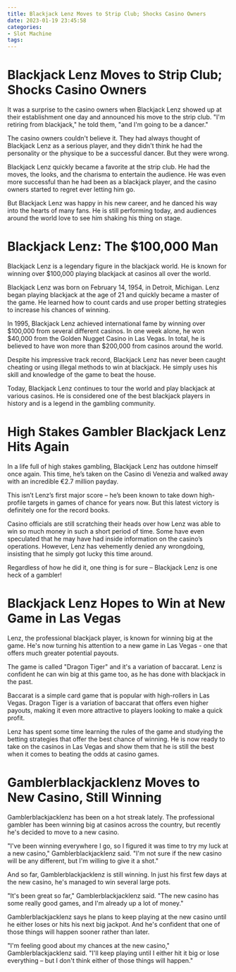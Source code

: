 ```yaml
---
title: Blackjack Lenz Moves to Strip Club; Shocks Casino Owners 
date: 2023-01-19 23:45:58
categories:
- Slot Machine
tags:
---
```



#  Blackjack Lenz Moves to Strip Club; Shocks Casino Owners 

It was a surprise to the casino owners when Blackjack Lenz showed up at their establishment one day and announced his move to the strip club. "I'm retiring from blackjack," he told them, "and I'm going to be a dancer."

The casino owners couldn't believe it. They had always thought of Blackjack Lenz as a serious player, and they didn't think he had the personality or the physique to be a successful dancer. But they were wrong.

Blackjack Lenz quickly became a favorite at the strip club. He had the moves, the looks, and the charisma to entertain the audience. He was even more successful than he had been as a blackjack player, and the casino owners started to regret ever letting him go.

But Blackjack Lenz was happy in his new career, and he danced his way into the hearts of many fans. He is still performing today, and audiences around the world love to see him shaking his thing on stage.

#  Blackjack Lenz: The $100,000 Man 

Blackjack Lenz is a legendary figure in the blackjack world. He is known for winning over $100,000 playing blackjack at casinos all over the world.

Blackjack Lenz was born on February 14, 1954, in Detroit, Michigan. Lenz began playing blackjack at the age of 21 and quickly became a master of the game. He learned how to count cards and use proper betting strategies to increase his chances of winning.

In 1995, Blackjack Lenz achieved international fame by winning over $100,000 from several different casinos. In one week alone, he won $40,000 from the Golden Nugget Casino in Las Vegas. In total, he is believed to have won more than $200,000 from casinos around the world.

Despite his impressive track record, Blackjack Lenz has never been caught cheating or using illegal methods to win at blackjack. He simply uses his skill and knowledge of the game to beat the house.

Today, Blackjack Lenz continues to tour the world and play blackjack at various casinos. He is considered one of the best blackjack players in history and is a legend in the gambling community.

#  High Stakes Gambler Blackjack Lenz Hits Again 

In a life full of high stakes gambling, Blackjack Lenz has outdone himself once again. This time, he’s taken on the Casino di Venezia and walked away with an incredible €2.7 million payday. 

This isn’t Lenz’s first major score – he’s been known to take down high-profile targets in games of chance for years now. But this latest victory is definitely one for the record books. 

Casino officials are still scratching their heads over how Lenz was able to win so much money in such a short period of time. Some have even speculated that he may have had inside information on the casino’s operations. However, Lenz has vehemently denied any wrongdoing, insisting that he simply got lucky this time around. 

Regardless of how he did it, one thing is for sure – Blackjack Lenz is one heck of a gambler!

#  Blackjack Lenz Hopes to Win at New Game in Las Vegas 

Lenz, the professional blackjack player, is known for winning big at the game. He's now turning his attention to a new game in Las Vegas - one that offers much greater potential payouts.

The game is called "Dragon Tiger" and it's a variation of baccarat. Lenz is confident he can win big at this game too, as he has done with blackjack in the past.

Baccarat is a simple card game that is popular with high-rollers in Las Vegas. Dragon Tiger is a variation of baccarat that offers even higher payouts, making it even more attractive to players looking to make a quick profit.

Lenz has spent some time learning the rules of the game and studying the betting strategies that offer the best chance of winning. He is now ready to take on the casinos in Las Vegas and show them that he is still the best when it comes to beating the odds at casino games.

#  Gamblerblackjacklenz Moves to New Casino, Still Winning

Gamblerblackjacklenz has been on a hot streak lately. The professional gambler has been winning big at casinos across the country, but recently he's decided to move to a new casino.

"I've been winning everywhere I go, so I figured it was time to try my luck at a new casino," Gamblerblackjacklenz said. "I'm not sure if the new casino will be any different, but I'm willing to give it a shot."

And so far, Gamblerblackjacklenz is still winning. In just his first few days at the new casino, he's managed to win several large pots.

"It's been great so far," Gamblerblackjacklenz said. "The new casino has some really good games, and I'm already up a lot of money."

Gamblerblackjacklenz says he plans to keep playing at the new casino until he either loses or hits his next big jackpot. And he's confident that one of those things will happen sooner rather than later.

"I'm feeling good about my chances at the new casino," Gamblerblackjacklenz said. "I'll keep playing until I either hit it big or lose everything – but I don't think either of those things will happen."